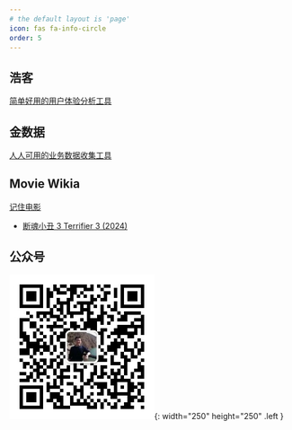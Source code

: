 ```yaml
---
# the default layout is 'page'
icon: fas fa-info-circle
order: 5
---
```


## 浩客

[简单好用的用户体验分析工具](https://howxm.com/?utm_source=oscar&utm_medium=blog)

## 金数据

[人人可用的业务数据收集工具](https://jinshuju.net/?utm_source=oscar)

## Movie Wikia

[记住电影](https://moviewikia.com?utm_source=oscar&utm_medium=blog)

- [断魂小丑 3 Terrifier 3 (2024)](https://www.moviewikia.com/t/1034541/terrifier-3?utm_source=oscar&utm_medium=blog)

## 公众号

![wechat](/assets/img/wechat.jpg){: width="250" height="250" .left }
